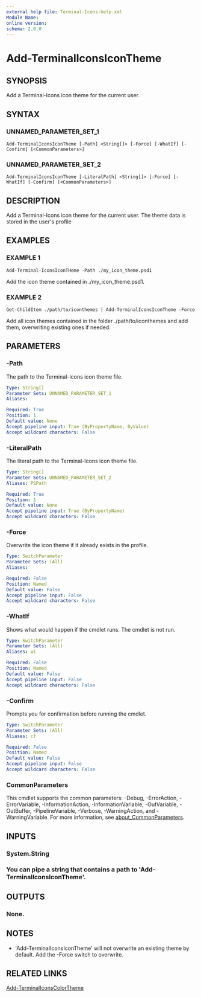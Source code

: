 ```yaml
---
external help file: Terminal-Icons-help.xml
Module Name:
online version:
schema: 2.0.0
---
```


# Add-TerminalIconsIconTheme

## SYNOPSIS
Add a Terminal-Icons icon theme for the current user.

## SYNTAX

### UNNAMED_PARAMETER_SET_1
```
Add-TerminalIconsIconTheme [-Path] <String[]> [-Force] [-WhatIf] [-Confirm] [<CommonParameters>]
```

### UNNAMED_PARAMETER_SET_2
```
Add-TerminalIconsIconTheme [-LiteralPath] <String[]> [-Force] [-WhatIf] [-Confirm] [<CommonParameters>]
```

## DESCRIPTION
Add a Terminal-Icons icon theme for the current user.
The theme data is stored in the user's profile

## EXAMPLES

### EXAMPLE 1
```
Add-Terminal-IconsIconTHeme -Path ./my_icon_theme.psd1
```

Add the icon theme contained in ./my_icon_theme.psd1.

### EXAMPLE 2
```
Get-ChildItem ./path/to/iconthemes | Add-TerminalIconsIconTheme -Force
```

Add all icon themes contained in the folder ./path/to/iconthemes and add them, overwriting existing ones if needed.

## PARAMETERS

### -Path
The path to the Terminal-Icons icon theme file.

```yaml
Type: String[]
Parameter Sets: UNNAMED_PARAMETER_SET_1
Aliases:

Required: True
Position: 1
Default value: None
Accept pipeline input: True (ByPropertyName, ByValue)
Accept wildcard characters: False
```

### -LiteralPath
The literal path to the Terminal-Icons icon theme file.

```yaml
Type: String[]
Parameter Sets: UNNAMED_PARAMETER_SET_2
Aliases: PSPath

Required: True
Position: 1
Default value: None
Accept pipeline input: True (ByPropertyName)
Accept wildcard characters: False
```

### -Force
Overwrite the icon theme if it already exists in the profile.

```yaml
Type: SwitchParameter
Parameter Sets: (All)
Aliases:

Required: False
Position: Named
Default value: False
Accept pipeline input: False
Accept wildcard characters: False
```

### -WhatIf
Shows what would happen if the cmdlet runs.
The cmdlet is not run.

```yaml
Type: SwitchParameter
Parameter Sets: (All)
Aliases: wi

Required: False
Position: Named
Default value: False
Accept pipeline input: False
Accept wildcard characters: False
```

### -Confirm
Prompts you for confirmation before running the cmdlet.

```yaml
Type: SwitchParameter
Parameter Sets: (All)
Aliases: cf

Required: False
Position: Named
Default value: False
Accept pipeline input: False
Accept wildcard characters: False
```

### CommonParameters
This cmdlet supports the common parameters: -Debug, -ErrorAction, -ErrorVariable, -InformationAction, -InformationVariable, -OutVariable, -OutBuffer, -PipelineVariable, -Verbose, -WarningAction, and -WarningVariable. For more information, see [about_CommonParameters](http://go.microsoft.com/fwlink/?LinkID=113216).

## INPUTS

### System.String
### You can pipe a string that contains a path to 'Add-TerminalIconsIconTheme'.
## OUTPUTS

### None.
## NOTES
* 'Add-TerminalIconsIconTheme' will not overwrite an existing theme by default. Add the -Force switch to overwrite.

## RELATED LINKS

[Add-TerminalIconsColorTheme]()

